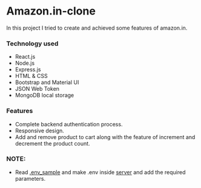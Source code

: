 # Amazon.in-clone

In this project I tried to create and achieved some features of amazon.in.

### Technology used

-   React.js
-   Node.js
-   Express.js
-   HTML & CSS
-   Bootstrap and Material UI
-   JSON Web Token
-   MongoDB local storage

### Features

-   Complete backend authentication process.
-   Responsive design.
-   Add and remove product to cart along with the feature of increment and decrement the product count.

### NOTE:

-   Read [.env_sample](https://github.com/sambeetpanda507/amazon-clone/blob/master/server/.env_sample) and make .env inside [server](https://github.com/sambeetpanda507/amazon-clone/tree/master/server) and add the required parameters.
